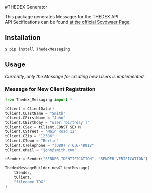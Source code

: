#THEDEX Generator

This package generates Messages for the THEDEX API.<br>
API Secifications can be found [at the official Sovdwaer Page](https://sovdwaer.de/files/content/dokumente/THEDEX_Entwicklerinformation.pdf).

## Installation

```bash
$ pip install ThedexMessaging
```

## Usage

*Currently, only the Message for creating new Users is implemented.*

### Message for New Client Registration
```python
from Thedex_Messaging import *

tClient = ClientData()
tClient.CLastName = "Smith"
tClient.CFirstName = "John"
tClient.CBirthday = "user['birthday']"
tClient.CSex = tClient.CONST_SEX_M
tClient.CStreet = "Main Road 12"
tClient.CZip = "12386"
tClient.CTown = "Berlin"
tClient.CTelephone = "(089) / 636-48018"
tClient.eMail = "john@smith.com"

tSender = Sender("SENDER_IDENTIFICATION", "SENDER_VERIFICATION")

ThedexMessageBuilder.newClientMessage(
    tSender,
    tClient,
    "filename.TDX"
)
```